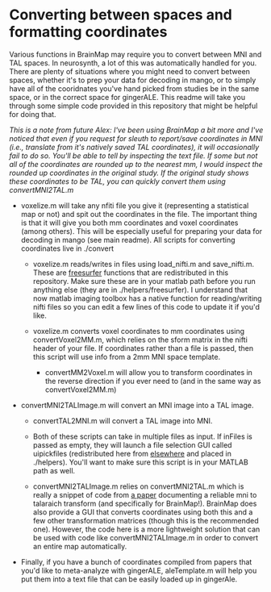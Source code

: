 # Converting between spaces and formatting coordinates

Various functions in BrainMap may require you to convert between MNI and TAL spaces. In neurosynth, a lot of this was automatically handled for you. There are plenty of situations where you might need to convert between spaces, whether it's to prep your data for decoding in mango, or to simply have all of the cooridnates you've hand picked from studies be in the same space, or in the correct space for gingerALE. This readme will take you through some simple code provided in this repository that might be helpful for doing that.

*This is a note from future Alex: I've been using BrainMap a bit more and I've noticed that even if you request for sleuth to report/save coordinates in MNI (i.e., translate from it's natively saved TAL coordinates), it will occasionally fail to do so. You'll be able to tell by inspecting the text file. If some but not all of the coordinates are rounded up to the nearest mm, I would inspect the rounded up coordinates in the original study. If the original study shows these coordinates to be TAL, you can quickly convert them using convertMNI2TAL.m*

* voxelize.m will take any nfiti file you give it (representing a statistical map or not) and spit out the coordinates in the file. The important thing is that it will give you both mm coordinates and voxel coordinates (among others). This will be especially useful for preparing your data for decoding in mango (see main readme). All scripts for converting coordinates live in ./convert

  * voxelize.m reads/writes in files using load_nifti.m and save_nifti.m. These are [freesurfer](https://surfer.nmr.mgh.harvard.edu) functions that are redistributed in this repository. Make sure these are in your matlab path before you run anything else (they are in ./helpers/freesurfer). I understand that now matlab imaging toolbox has a native function for reading/writing nifti files so you can edit a few lines of this code to update it if you'd like.

  * voxelize.m converts voxel coordinates to mm coordinates using convertVoxel2MM.m, which relies on the sform matrix in the nifti header of your file. If coordinates rather than a file is passed, then this script will use info from a 2mm MNI space template.

    * convertMM2Voxel.m will allow you to transform coordinates in the reverse direction if you ever need to (and in the same way as convertVoxel2MM.m)

* convertMNI2TALImage.m will convert an MNI image into a TAL image. 

  * convertTAL2MNI.m will convert a TAL image into MNI.
  
  * Both of these scripts can take in multiple files as input. If inFiles is passed as empty, they will launch a file selection GUI called uipickfiles (redistributed here from [elsewhere](https://www.mathworks.com/matlabcentral/fileexchange/10867-uipickfiles-uigetfile-on-steroids) and placed in ./helpers). You'll want to make sure this script is in your MATLAB path as well.

  * convertMNI2TALImage.m relies on convertMNI2TAL.m which is really a snippet of code from [a paper](http://brainmap.org/pubs/LancasterHBM07.pdf) documenting a reliable mni to talaraich transform (and specifically for BrainMap!). BrainMap does also provide a GUI that converts coordinates using both this and a few other transformation matrices (though this is the recommended one). However, the code here is a more lightweight solution that can be used with code like convertMNI2TALImage.m in order to convert an entire map automatically.
  
* Finally, if you have a bunch of coordinates compiled from papers that you'd like to meta-analyze with gingerALE, aleTemplate.m will help you put them into a text file that can be easily loaded up in gingerAle.
